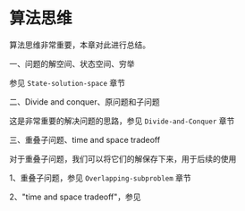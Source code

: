# 算法思维

算法思维非常重要，本章对此进行总结。

一、问题的解空间、状态空间、穷举

参见 `State-solution-space` 章节

二、Divide and conquer、原问题和子问题

这是非常重要的解决问题的思路，参见 `Divide-and-Conquer` 章节

三、重叠子问题、time and space tradeoff

对于重叠子问题，我们可以将它们的解保存下来，用于后续的使用

1、重叠子问题，参见 `Overlapping-subproblem` 章节

2、"time and space tradeoff"，参见 

